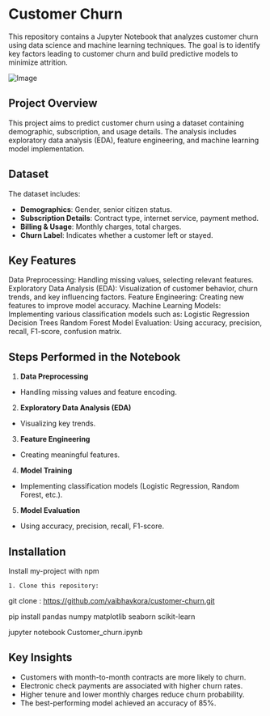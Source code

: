 
# Customer Churn

This repository contains a Jupyter Notebook that analyzes customer churn using data science and machine learning techniques. The goal is to identify key factors leading to customer churn and build predictive models to minimize attrition.

![Image](https://github.com/user-attachments/assets/0ce3d35c-d414-4a8d-b3f2-d0c89e89e623)



## Project Overview

This project aims to predict customer churn using a dataset containing demographic, subscription, and usage details. The analysis includes exploratory data analysis (EDA), feature engineering, and machine learning model implementation.

## Dataset

The dataset includes:
- **Demographics**: Gender, senior citizen status.
- **Subscription Details**: Contract type, internet service, payment method.
- **Billing & Usage**: Monthly charges, total charges.
- **Churn Label**: Indicates whether a customer left or stayed.
## Key Features

Data Preprocessing: Handling missing values, selecting relevant features.
Exploratory Data Analysis (EDA): Visualization of customer behavior, churn trends, and key influencing factors.
Feature Engineering: Creating new features to improve model accuracy.
Machine Learning Models: Implementing various classification models such as:
Logistic Regression
Decision Trees
Random Forest
Model Evaluation: Using accuracy, precision, recall, F1-score, confusion matrix.


## Steps Performed in the Notebook

 1. **Data Preprocessing** 
 - Handling missing values and feature encoding.
2. **Exploratory Data Analysis (EDA)** 
- Visualizing key   trends.
3. **Feature Engineering** 
 - Creating meaningful features.
4. **Model Training** 
- Implementing classification models (Logistic Regression, Random Forest, etc.).
5. **Model Evaluation** 
- Using accuracy, precision, recall, F1-score.
## Installation

Install my-project with npm

```
1. Clone this repository:
   ```
   git clone : https://github.com/vaibhavkora/customer-churn.git

pip install pandas numpy matplotlib seaborn scikit-learn

jupyter notebook Customer_churn.ipynb


    
## Key Insights
- Customers with month-to-month contracts are more likely to churn.
- Electronic check payments are associated with higher churn rates.
- Higher tenure and lower monthly charges reduce churn probability.
- The best-performing model achieved an accuracy of 85%.

